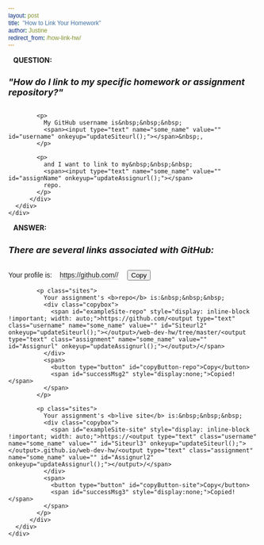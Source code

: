 ```yaml
---
layout: post
title:  "How to Link Your Homework"
author: Justine
redirect_from: /how-link-hw/
---
```


<head>
  <style>
    /* INPUT AREA */
    p.sites {
      margin: 50px 0;
      display: inline;
      font-family: Helvetica, Arial, sans-serif !important;
    }
    span {
      font-family: Helvetica, Arial, sans-serif !important;
    }
    .username {
        color: #E95420 !important;
    }
    .assignment {
        color: #8BC34A !important;
    }
    output, input, span {
      display:inline-block;
    }
    .box {
      width: 100%;
    }
    .copybox {
      border-bottom: 1px solid #999;
      display: inline-block;
      margin-right: 1em;
    }
  </style>

  <!-- FORM -->
  <script type="text/javascript" charset="utf-8">
      function updateSiteurl(){
      username = document.getElementById("username").value;
      document.getElementById("Siteurl").value = username;
      document.getElementById("Siteurl2").value = username;
      document.getElementById("Siteurl3").value = username;
      document.getElementById("Siteurl4").value = username;
      }
      function updateAssignurl(){
      assignName = document.getElementById("assignName").value;
      document.getElementById("Assignurl").value = assignName;
      document.getElementById("Assignurl2").value = assignName;
      }
  </script>

  <!-- COPY BOX -->
  <script src="https://ajax.googleapis.com/ajax/libs/jquery/1.12.4/jquery.min.js"></script>
  <script type="text/javascript" charset="utf-8">
      jQuery(function($) {

      var copyCommandSupported = document.queryCommandSupported('copy');
      $('#featureDetectMsg').text('Copy command supported: ' + copyCommandSupported);

      $('#copyButton-prof').click(function() {
        var preElement = $('#exampleSite-prof')[0];
        copyToClipboard(preElement, showSuccessMsg1);
      });
      $('#copyButton-repo').click(function() {
        var preElement = $('#exampleSite-repo')[0];
        copyToClipboard(preElement, showSuccessMsg2);
      });
      $('#copyButton-site').click(function() {
        var preElement = $('#exampleSite-site')[0];
        copyToClipboard(preElement, showSuccessMsg3);
      });

      function showSuccessMsg1() {
        $('#successMsg1').finish().fadeIn(30).fadeOut(1000);
      }
      function showSuccessMsg2() {
        $('#successMsg2').finish().fadeIn(30).fadeOut(1000);
      }

      function showSuccessMsg3() {
        $('#successMsg3').finish().fadeIn(30).fadeOut(1000);
      }


      function copyToClipboard(element, successCallback) {
        selectText(element);

        var succeeded;
        try {
          succeeded = document.execCommand('copy');
        } catch (e) {
          succeeded = false;
        }

        if (succeeded && typeof(successCallback) === 'function') {
          successCallback();
        }

        deselect(element);
      }

      function selectText(element) {
        if (/INPUT|TEXTAREA/i.test(element.tagName)) {
          element.focus();
          if (element.setSelectionRange) {
            element.setSelectionRange(0, element.value.length);
          } else {
            element.select();
          }
          return;
        }

        var rangeObj, selection;
        if (document.createRange) { // IE 9+ and all other browsers
          rangeObj = document.createRange();
          rangeObj.selectNodeContents(element);
          selection = window.getSelection();
          selection.removeAllRanges();
          selection.addRange(rangeObj);
        } else if (document.body.createTextRange) { // IE <=8
          rangeObj = document.body.createTextRange();
          rangeObj.moveToElementText(element);
          rangeObj.select();
        }
      }

      function deselect(element) {
        if (element && /INPUT|TEXTAREA/i.test(element.tagName)) {
          if ('selectionStart' in element) {
            element.selectionEnd = element.selectionStart;
          }
          element.blur();
        }

        if (window.getSelection) { // IE 9+ and all other browsers
          window.getSelection().removeAllRanges();
        } else if (document.selection) { // IE <=8
          document.selection.empty();
        }
      }

    });
  </script>
</head>


<div class="row">
  <div class="col-lg-12">
    <div class="bs-component">
      <div class="panel panel-danger">
        <div class="panel-heading">
          <h4 style="text-transform: uppercase; margin: inherit;">
            <i class="fa fa-question-circle" aria-hidden="true" style="margin-right: 10px"></i>
            Question:
          </h4>
        </div>
          <div class="panel-body">
            <h5 style="font-size: 18px;">"How do I link to my specific homework or assignment repository?"</h5>

            <p>
              My GitHub username is&nbsp;&nbsp;&nbsp;
              <span><input type="text" name="some_name" value="" id="username" onkeyup="updateSiteurl();"></span>&nbsp;,
            </p>

            <p>
              and I want to link to my&nbsp;&nbsp;&nbsp;
              <span><input type="text" name="some_name" value="" id="assignName" onkeyup="updateAssignurl();"></span>
              repo.
            </p>
          </div>
      </div>
    </div>
  </div>
</div>

<div class="row">
  <div class="col-lg-12">
    <div class="bs-component">
      <div class="panel panel-success">
        <div class="panel-heading">
          <h4 style="text-transform: uppercase; margin: inherit;">
            <i class="fa fa-exclamation-circle" aria-hidden="true" style="margin-right: 10px"></i>
            Answer:
          </h4>
        </div>
          <div class="panel-body">
            <h5 style="font-size: 18px;">There are several links associated with GitHub:</h5>
            <p class="sites">
              Your profile is:&nbsp;&nbsp;&nbsp;
              <div class="copybox">
                <span id="exampleSite-prof" style="display: inline-block !important; width: auto;">https://github.com/<output type="text" class="username" name="some_name" value="" id="Siteurl" onkeyup="updateSiteurl();"></output>/</span>
              </div>
              <span>
                <button type="button" id="copyButton-prof">Copy</button>
                <span id="successMsg1" style="display:none;">Copied!</span>
              </span>
            </p>

            <p class="sites">
              Your assignment's <b>repo</b> is:&nbsp;&nbsp;&nbsp;
              <div class="copybox">
                <span id="exampleSite-repo" style="display: inline-block !important; width: auto;">https://github.com/<output type="text" class="username" name="some_name" value="" id="Siteurl2" onkeyup="updateSiteurl();"></output>/web-dev-hw/tree/master/<output type="text" class="assignment" name="some_name" value="" id="Assignurl" onkeyup="updateAssignurl();"></output>/</span>
              </div>
              <span>
                <button type="button" id="copyButton-repo">Copy</button>
                <span id="successMsg2" style="display:none;">Copied!</span>
              </span>
            </p>

            <p class="sites">
              Your assignment's <b>live site</b> is:&nbsp;&nbsp;&nbsp;
              <div class="copybox">
                <span id="exampleSite-site" style="display: inline-block !important; width: auto;">https://<output type="text" class="username" name="some_name" value="" id="Siteurl3" onkeyup="updateSiteurl();"></output>.github.io/web-dev-hw/<output type="text" class="assignment" name="some_name" value="" id="Assignurl2" onkeyup="updateAssignurl();"></output>/</span>
              </div>
              <span>
                <button type="button" id="copyButton-site">Copy</button>
                <span id="successMsg3" style="display:none;">Copied!</span>
              </span>
            </p>
          </div>
      </div>
    </div>
  </div>
</div>
